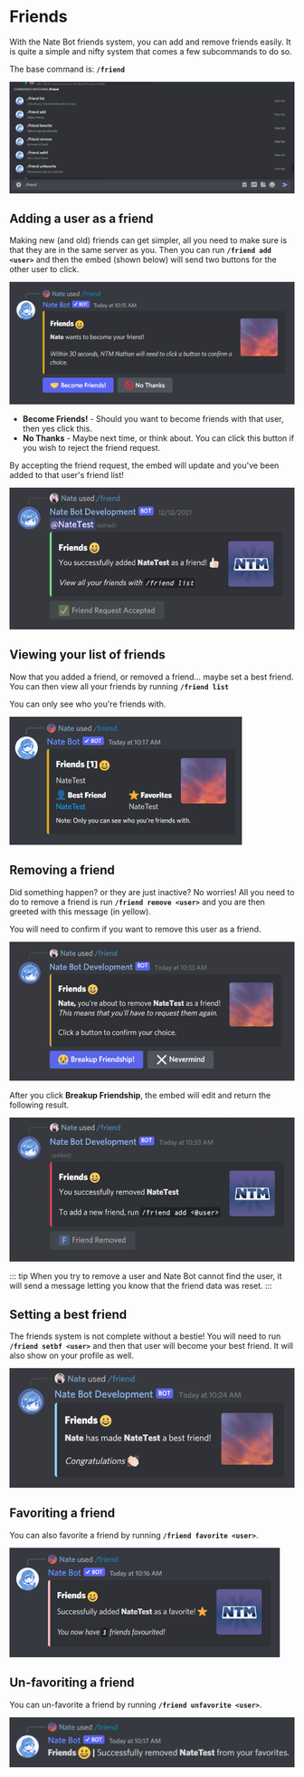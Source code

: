 # Friends

With the Nate Bot friends system, you can add and remove friends easily. It is quite a simple and nifty system that comes a few subcommands to do so.

The base command is: **`/friend`**

![Friend Commands](./images/friendcommands.png)

## Adding a user as a friend
Making new (and old) friends can get simpler, all you need to make sure is that they are in the same server as you. Then you can run **`/friend add <user>`** and then the embed (shown below) will send two buttons for the other user to click.

![Add Friend](./images/add-friend.png)

- **Become Friends!** - Should you want to become friends with that user, then yes click this.
- **No Thanks** - Maybe next time, or think about. You can click this button if you wish to reject the friend request.

By accepting the friend request, the embed will update and you've been added to that user's friend list!

![Friend add success](./images/friend-add-success.png)

## Viewing your list of friends
Now that you added a friend, or removed a friend... maybe set a best friend. You can then view all your friends by running **`/friend list`**

You can only see who you're friends with.

![Friends list](./images/friendslist.png)

## Removing a friend
Did something happen? or they are just inactive? No worries! All you need to do to remove a friend is run **`/friend remove <user>`** and you are then greeted with this message (in yellow).

You will need to confirm if you want to remove this user as a friend.

![Friend Remove Confirmation](./images/friend-remove-confirmation.png)

After you click **Breakup Friendship**, the embed will edit and return the following result.

![Friend Remove Success](./images/friend-remove-success.png)

::: tip
When you try to remove a user and Nate Bot cannot find the user, it will send a message letting you know that the friend data was reset.
:::

## Setting a best friend
The friends system is not complete without a bestie! You will need to run **`/friend setbf <user>`** and then that user will become your best friend. It will also show on your profile as well.

![Best Friend Embed](./images/bestfriend.png)

## Favoriting a friend
You can also favorite a friend by running **`/friend favorite <user>`**.

![Favorite Friend](./images/friend-favorite-add.png)

## Un-favoriting a friend
You can un-favorite a friend by running **`/friend unfavorite <user>`**.

![Unfavorite Friend](./images/friend-unfavorite.png)
